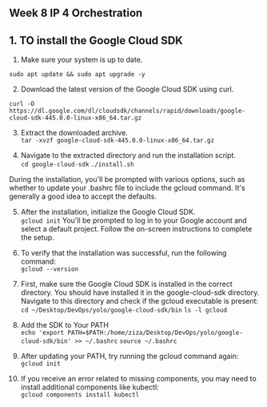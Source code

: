 ## Week 8 IP 4 Orchestration

## 1. TO install the Google Cloud SDK

1. Make sure your system is up to date.<br>

`sudo apt update && sudo apt upgrade -y`

2. Download the latest version of the Google Cloud SDK using curl.<br>

`curl -O https://dl.google.com/dl/cloudsdk/channels/rapid/downloads/google-cloud-sdk-445.0.0-linux-x86_64.tar.gz`

3. Extract the downloaded archive.<br>
`tar -xvzf google-cloud-sdk-445.0.0-linux-x86_64.tar.gz`

4. Navigate to the extracted directory and run the installation script.<br>
`cd google-cloud-sdk`
`./install.sh`

During the installation, you'll be prompted with various options, such as whether to update your .bashrc file to include the gcloud command. It's generally a good idea to accept the defaults.

5. After the installation, initialize the Google Cloud SDK.<br>
`gcloud init`
You'll be prompted to log in to your Google account and select a default project. Follow the on-screen instructions to complete the setup.

6. To verify that the installation was successful, run the following command:<br>
`gcloud --version`

7. First, make sure the Google Cloud SDK is installed in the correct directory. You should have installed it in the google-cloud-sdk directory. Navigate to this directory and check if the gcloud executable is present:<br>
`cd ~/Desktop/DevOps/yolo/google-cloud-sdk/bin`
`ls -l gcloud`

8. Add the SDK to Your PATH<br>
`echo 'export PATH=$PATH:/home/ziza/Desktop/DevOps/yolo/google-cloud-sdk/bin' >> ~/.bashrc`
`source ~/.bashrc`

9. After updating your PATH, try running the gcloud command again:<br>
`gcloud init`

10. If you receive an error related to missing components, you may need to install additional components like kubectl:<br>
`gcloud components install kubectl`










